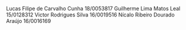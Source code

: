 Lucas Filipe de Carvalho Cunha 18/0053817
Guilherme Lima Matos Leal 15/0128312
Victor Rodrigues Silva 16/0019516
Nícalo Ribeiro Dourado Araújo 16/0016169

